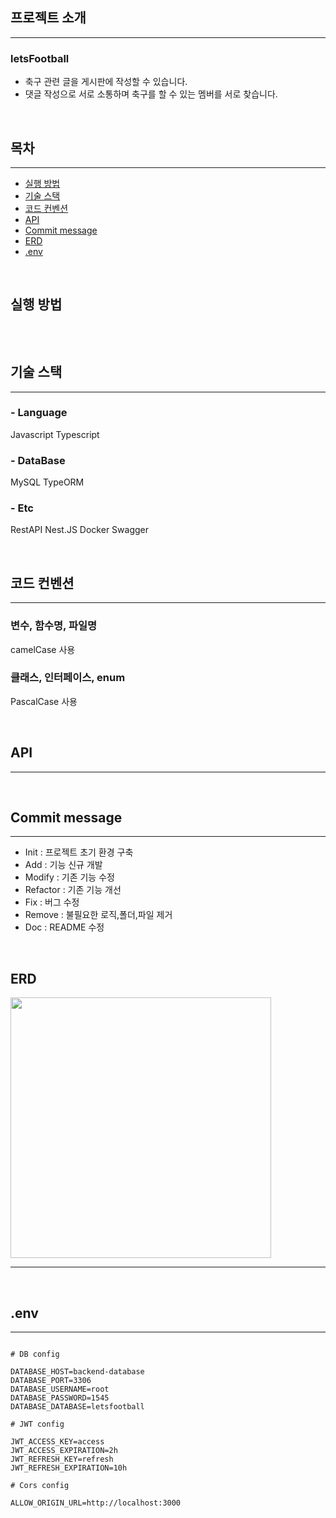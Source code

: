 ## 프로젝트 소개

---

### letsFootball

- 축구 관련 글을 게시판에 작성할 수 있습니다.
- 댓글 작성으로 서로 소통하며 축구를 할 수 있는 멤버를 서로 찾습니다.

<br>

## 목차

---

- [실행 방법](#실행-방법)
- [기술 스택](#기술-스택)
- [코드 컨벤션](#코드-컨벤션)
- [API](#api)
- [Commit message](#commit-message)
- [ERD](#erd)
- [.env](#env)

<br>
  
## 실행 방법
```

```

<br>

## 기술 스택

---

### - Language

Javascript
Typescript

### - DataBase

MySQL
TypeORM

### - Etc

RestAPI
Nest.JS
Docker
Swagger

<br>

## 코드 컨벤션

---

### 변수, 함수명, 파일명

camelCase 사용

### 클래스, 인터페이스, enum

PascalCase 사용

<br>

## API

---

<br>

## Commit message

---

- Init : 프로젝트 초기 환경 구축
- Add : 기능 신규 개발
- Modify : 기존 기능 수정
- Refactor : 기존 기능 개선
- Fix : 버그 수정
- Remove : 불필요한 로직,폴더,파일 제거
- Doc : README 수정

<br>

## ERD
<p><img src="https://user-images.githubusercontent.com/105836661/201845690-9180d10a-1a27-4865-9f86-ca0e3cdf1b72.png"  width="417" ></p>

---

<br>

## .env

---

```

# DB config

DATABASE_HOST=backend-database
DATABASE_PORT=3306
DATABASE_USERNAME=root
DATABASE_PASSWORD=1545
DATABASE_DATABASE=letsfootball

# JWT config

JWT_ACCESS_KEY=access
JWT_ACCESS_EXPIRATION=2h
JWT_REFRESH_KEY=refresh
JWT_REFRESH_EXPIRATION=10h

# Cors config

ALLOW_ORIGIN_URL=http://localhost:3000

```

```
